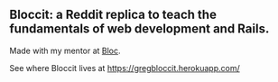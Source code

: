 ## Bloccit: a Reddit replica to teach the fundamentals of web development and Rails.

Made with my mentor at [Bloc](http://bloc.io).

See where Bloccit lives at https://gregbloccit.herokuapp.com/